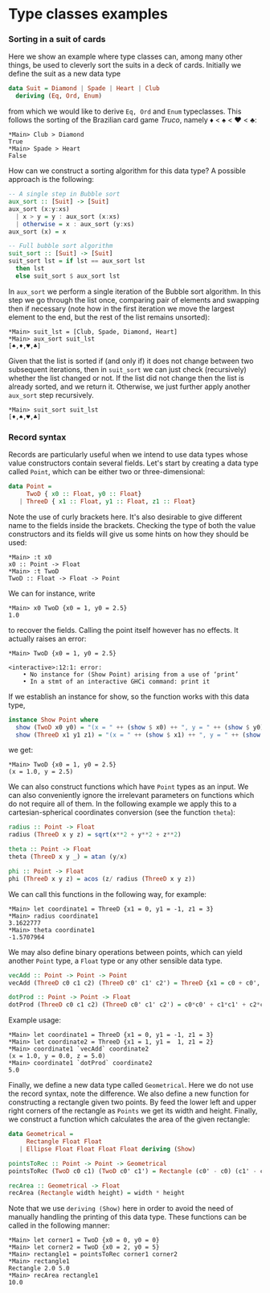 # Type classes examples

### Sorting in a suit of cards

Here we show an example where type classes can, among many other things, be used to cleverly sort the suits in a deck of cards. Initially we define the suit as a new data type

```haskell
data Suit = Diamond | Spade | Heart | Club
  deriving (Eq, Ord, Enum)
```

from which we would like to derive ```Eq, Ord``` and ```Enum``` typeclasses. This follows the sorting of the Brazilian card game _Truco_, namely ♦ < ♠ < ♥ < ♣:

 ```
*Main> Club > Diamond
True
*Main> Spade > Heart
False
 ```

How can we construct a sorting algorithm for this data type? A possible approach is the following:

```haskell
-- A single step in Bubble sort
aux_sort :: [Suit] -> [Suit]
aux_sort (x:y:xs)
  | x > y = y : aux_sort (x:xs)
  | otherwise = x : aux_sort (y:xs)
aux_sort (x) = x

-- Full bubble sort algorithm
suit_sort :: [Suit] -> [Suit]
suit_sort lst = if lst == aux_sort lst
  then lst
  else suit_sort $ aux_sort lst
```

In ```aux_sort``` we perform a single iteration of the Bubble sort algorithm. In this step we go through the list once, comparing pair of elements and swapping then if necessary (note how in the first iteration we move the largest element to the end, but the rest of the list remains unsorted):

```
*Main> suit_lst = [Club, Spade, Diamond, Heart]
*Main> aux_sort suit_lst
[♠,♦,♥,♣]
```

 Given that the list is sorted if (and only if) it does not change between two subsequent iterations, then in ```suit_sort``` we can just check (recursively) whether the list changed or not. If the list did not change then the list is already sorted, and we return it. Otherwise, we just further apply another ```aux_sort``` step recursively.

```
*Main> suit_sort suit_lst
[♦,♠,♥,♣]
```

### Record syntax

Records are particularly useful when we intend to use data types whose value constructors contain several fields. Let's start by creating a data type called ```Point```, which can be either two or three-dimensional:

```Haskell
data Point =
     TwoD { x0 :: Float, y0 :: Float}
   | ThreeD { x1 :: Float, y1 :: Float, z1 :: Float}
```

Note the use of curly brackets here. It's also desirable to give different name to the fields inside the brackets. Checking the type of both the value constructors and its fields will give us some hints on how they should be used:

```
*Main> :t x0
x0 :: Point -> Float
*Main> :t TwoD
TwoD :: Float -> Float -> Point
```
We can for instance, write

```
*Main> x0 TwoD {x0 = 1, y0 = 2.5}
1.0
```

to recover the fields. Calling the point itself however has no effects. It actually raises an error:

```
*Main> TwoD {x0 = 1, y0 = 2.5}

<interactive>:12:1: error:
    • No instance for (Show Point) arising from a use of ‘print’
    • In a stmt of an interactive GHCi command: print it
```

If we establish an instance for show, so the function works with this data type,

```Haskell
instance Show Point where
  show (TwoD x0 y0) = "(x = " ++ (show $ x0) ++ ", y = " ++ (show $ y0) ++ ")"
  show (ThreeD x1 y1 z1) = "(x = " ++ (show $ x1) ++ ", y = " ++ (show $ y1) ++ ", z = " ++ (show $ z1) ++ ")"
```

we get:

```
*Main> TwoD {x0 = 1, y0 = 2.5}
(x = 1.0, y = 2.5)
```

We can also construct functions which have ```Point``` types as an input. We can also conveniently ignore the irrelevant parameters on functions which do not require all of them. In the following example we apply this to a cartesian-spherical coordinates conversion (see the function ```theta```):

```haskell
radius :: Point -> Float
radius (ThreeD x y z) = sqrt(x**2 + y**2 + z**2)

theta :: Point -> Float
theta (ThreeD x y _) = atan (y/x)

phi :: Point -> Float
phi (ThreeD x y z) = acos (z/ radius (ThreeD x y z))
```

We can call this functions in the following way, for example:

```
*Main> let coordinate1 = ThreeD {x1 = 0, y1 = -1, z1 = 3}
*Main> radius coordinate1
3.1622777
*Main> theta coordinate1
-1.5707964
```

We may also define binary operations between points, which can yield another `Point` type, a `Float` type or any other sensible data type.

```haskell
vecAdd :: Point -> Point -> Point
vecAdd (ThreeD c0 c1 c2) (ThreeD c0' c1' c2') = ThreeD {x1 = c0 + c0', y1 = c1 + c1', z1 = c2 + c2'}

dotProd :: Point -> Point -> Float
dotProd (ThreeD c0 c1 c2) (ThreeD c0' c1' c2') = c0*c0' + c1*c1' + c2*c2'
```

Example usage:

```
*Main> let coordinate1 = ThreeD {x1 = 0, y1 = -1, z1 = 3}
*Main> let coordinate2 = ThreeD {x1 = 1, y1 =  1, z1 = 2}
*Main> coordinate1 `vecAdd` coordinate2
(x = 1.0, y = 0.0, z = 5.0)
*Main> coordinate1 `dotProd` coordinate2
5.0
```

Finally, we define a new data type called `Geometrical`. Here we do not use
the record syntax, note the difference. We also define a new function for
constructing a rectangle given two points. By feed the lower left and upper right
corners of the rectangle as `Points` we get its width and height. Finally,
we construct a function which calculates the area of the given rectangle:

```haskell
data Geometrical =
     Rectangle Float Float
   | Ellipse Float Float Float Float deriving (Show)

pointsToRec :: Point -> Point -> Geometrical
pointsToRec (TwoD c0 c1) (TwoD c0' c1') = Rectangle (c0' - c0) (c1' - c1)

recArea :: Geometrical -> Float
recArea (Rectangle width height) = width * height
```

Note that we use `deriving (Show)` here in order to avoid the need of manually handling the printing of this data type. These functions can be called in the following manner:

```
*Main> let corner1 = TwoD {x0 = 0, y0 = 0}
*Main> let corner2 = TwoD {x0 = 2, y0 = 5}
*Main> rectangle1 = pointsToRec corner1 corner2
*Main> rectangle1
Rectangle 2.0 5.0
*Main> recArea rectangle1
10.0
```

